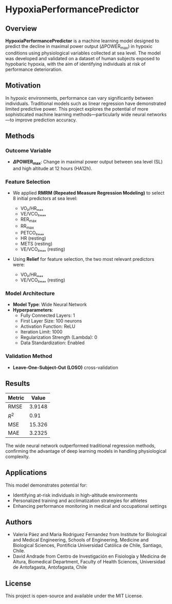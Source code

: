 # HypoxiaPerformancePredictor

## Overview

**HypoxiaPerformancePredictor** is a machine learning model designed to predict the decline in maximal power output ($\Delta \text{POWER}_{\text{max}}$) in hypoxic conditions using physiological variables collected at sea level. The model was developed and validated on a dataset of human subjects exposed to hypobaric hypoxia, with the aim of identifying individuals at risk of performance deterioration.

## Motivation
In hypoxic environments, performance can vary significantly between individuals. Traditional models such as linear regression have demonstrated limited predictive power. This project explores the potential of more sophisticated machine learning methods—particularly wide neural networks—to improve prediction accuracy.

## Methods

### Outcome Variable
- **$\Delta \text{POWER}_{\text{max}}$**: Change in maximal power output between sea level (SL) and high altitude at 12 hours (HA12h).

### Feature Selection
- We applied **RMRM (Repeated Measure Regression Modeling)** to select 8 initial predictors at sea level:
  - VO₂/HRₘₐₓ
  - VE/VCO₂ₘₐₓ
  - $\text{RER}_{\text{max}}$
  - $\text{RR}_{\text{max}}$
  - PETCO₂ₘₐₓ
  - HR (resting)
  - METS (resting)
  - VE/VCO₂ₘₐₓ (resting)

- Using **Relief** for feature selection, the two most relevant predictors were:
  - VO₂/HRₘₐₓ
  - VE/VCO₂ₘₐₓ (resting)

### Model Architecture
- **Model Type**: Wide Neural Network
- **Hyperparameters**:
  - Fully Connected Layers: 1
  - First Layer Size: 100 neurons
  - Activation Function: ReLU
  - Iteration Limit: 1000
  - Regularization Strength (Lambda): 0
  - Data Standardization: Enabled

### Validation Method
- **Leave-One-Subject-Out (LOSO)** cross-validation

## Results

| Metric | Value |
|--------|--------|
| RMSE   | 3.9148 |
| $R^2$  | 0.91   |
| MSE    | 15.326 |
| MAE    | 3.2325 |

The wide neural network outperformed traditional regression methods, confirming the advantage of deep learning models in handling physiological complexity.

## Applications
This model demonstrates potential for:
- Identifying at-risk individuals in high-altitude environments
- Personalized training and acclimatization strategies for athletes
- Enhancing performance monitoring in medical and occupational settings

## Authors
- Valeria Páez and Maria Rodriguez Fernandez from Institute for Biological and Medical Engineering, Schools of Engineering, Medicine and Biological Sciences, Pontificia Universidad Católica de Chile, Santiago, Chile.
- David Andrade from Centro de Investigación en Fisiología y Medicina de Altura, Biomedical Department, Faculty of Health Sciences, Universidad de Antofagasta, Antofagasta, Chile

## License
This project is open-source and available under the MIT License.

